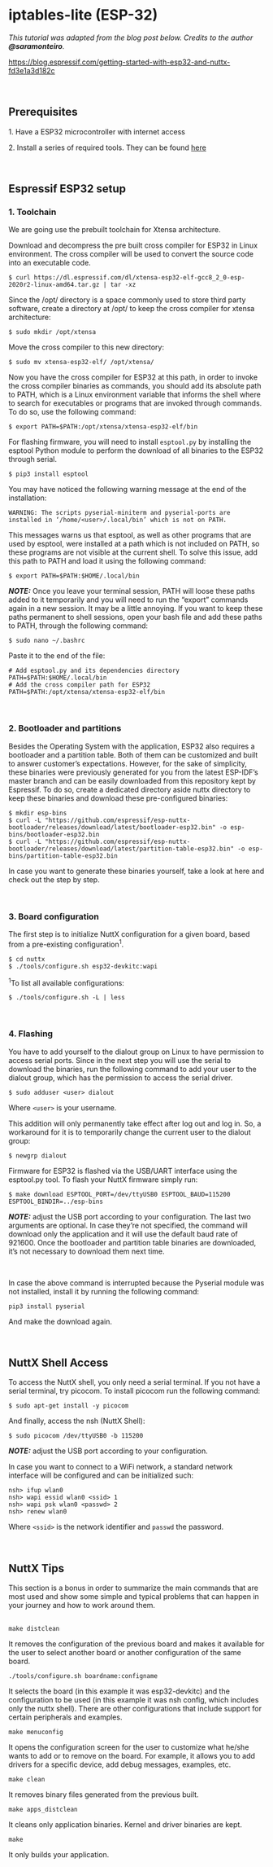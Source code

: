 # iptables-lite (ESP-32)

<em>This tutorial was adapted from the blog post below. Credits to the author <strong>@saramonteiro</strong>.</em>

https://blog.espressif.com/getting-started-with-esp32-and-nuttx-fd3e1a3d182c

<br />

## Prerequisites
   1\. Have a ESP32 microcontroller with internet access

   2\. Install a series of required tools. They can be found <a href="http://nuttx.incubator.apache.org/docs/latest/quickstart/install.html">here</a>

<br />

## Espressif ESP32 setup
### 1. Toolchain
We are going use the prebuilt toolchain for Xtensa architecture.

Download and decompress the pre built cross compiler for ESP32 in Linux environment. The cross compiler will be used to convert the source code into an executable code.
```
$ curl https://dl.espressif.com/dl/xtensa-esp32-elf-gcc8_2_0-esp-2020r2-linux-amd64.tar.gz | tar -xz
```
Since the /opt/ directory is a space commonly used to store third party software, create a directory at /opt/ to keep the cross compiler for xtensa architecture:
```
$ sudo mkdir /opt/xtensa
```
Move the cross compiler to this new directory:
```
$ sudo mv xtensa-esp32-elf/ /opt/xtensa/
```
Now you have the cross compiler for ESP32 at this path, in order to invoke the cross compiler binaries as commands, you should add its absolute path to PATH, which is a Linux environment variable that informs the shell where to search for executables or programs that are invoked through commands. To do so, use the following command:
```
$ export PATH=$PATH:/opt/xtensa/xtensa-esp32-elf/bin
```
For flashing firmware, you will need to install `esptool.py` by installing the esptool Python module to perform the download of all binaries to the ESP32 through serial.
```
$ pip3 install esptool
```
You may have noticed the following warning message at the end of the installation:

`WARNING: The scripts pyserial-miniterm and pyserial-ports are installed in ‘/home/<user>/.local/bin’ which is not on PATH.`

This messages warns us that esptool, as well as other programs that are used by esptool, were installed at a path which is not included on PATH, so these programs are not visible at the current shell. To solve this issue, add this path to PATH and load it using the following command:
```
$ export PATH=$PATH:$HOME/.local/bin
```
**_NOTE:_**  Once you leave your terminal session, PATH will loose these paths added to it temporarily and you will need to run the “export” commands again in a new session. It may be a little annoying. If you want to keep these paths permanent to shell sessions, open your bash file and add these paths to PATH, through the following command:
```
$ sudo nano ~/.bashrc
```
Paste it to the end of the file:
```
# Add esptool.py and its dependencies directory 
PATH=$PATH:$HOME/.local/bin
# Add the cross compiler path for ESP32
PATH=$PATH:/opt/xtensa/xtensa-esp32-elf/bin
```
<br />

### 2. Bootloader and partitions

Besides the Operating System with the application, ESP32 also requires a bootloader and a partition table. Both of them can be customized and built to answer customer’s expectations. However, for the sake of simplicity, these binaries were previously generated for you from the latest ESP-IDF’s master branch and can be easily downloaded from this repository kept by Espressif. To do so, create a dedicated directory aside nuttx directory to keep these binaries and download these pre-configured binaries:

```
$ mkdir esp-bins
$ curl -L "https://github.com/espressif/esp-nuttx-bootloader/releases/download/latest/bootloader-esp32.bin" -o esp-bins/bootloader-esp32.bin
$ curl -L "https://github.com/espressif/esp-nuttx-bootloader/releases/download/latest/partition-table-esp32.bin" -o esp-bins/partition-table-esp32.bin
```
In case you want to generate these binaries yourself, take a look at here and check out the step by step.

<br />

### 3. Board configuration
The first step is to initialize NuttX configuration for a given board, based from a pre-existing configuration<sup>1</sup>.
```
$ cd nuttx
$ ./tools/configure.sh esp32-devkitc:wapi
```
   <sup>1</sup>To list all available configurations:
```
$ ./tools/configure.sh -L | less
```

<br />

### 4. Flashing
You have to add yourself to the dialout group on Linux to have permission to access serial ports. Since in the next step you will use the serial to download the binaries, run the following command to add your user to the dialout group, which has the permission to access the serial driver.
```
$ sudo adduser <user> dialout
```
Where `<user>` is your username. 

This addition will only permanently take effect after log out and log in. So, a workaround for it is to temporarily change the current user to the dialout group:
```
$ newgrp dialout
```

Firmware for ESP32 is flashed via the USB/UART interface using the esptool.py tool. To flash your NuttX firmware simply run:
```
$ make download ESPTOOL_PORT=/dev/ttyUSB0 ESPTOOL_BAUD=115200 ESPTOOL_BINDIR=../esp-bins
```

**_NOTE:_** adjust the USB port according to your configuration. The last two arguments are optional. In case they’re not specified, the command will download only the application and it will use the default baud rate of 921600. Once the bootloader and partition table binaries are downloaded, it’s not necessary to download them next time.

<br />

In case the above command is interrupted because the Pyserial module was not installed, install it by running the following command:
```
pip3 install pyserial
```

And make the download again.

<br />

## NuttX Shell Access
To access the NuttX shell, you only need a serial terminal. If you not have a serial terminal, try picocom. To install picocom run the following command:
```
$ sudo apt-get install -y picocom
```

And finally, access the nsh (NuttX Shell):
```
$ sudo picocom /dev/ttyUSB0 -b 115200
```
**_NOTE:_** adjust the USB port according to your configuration.


In case you want to connect to a WiFi network, a standard network interface will be configured and can be initialized such:
```
nsh> ifup wlan0
nsh> wapi essid wlan0 <ssid> 1
nsh> wapi psk wlan0 <passwd> 2
nsh> renew wlan0
```
Where `<ssid>` is the network identifier and `passwd` the password.

<br />

## NuttX Tips

This section is a bonus in order to summarize the main commands that are most used and show some simple and typical problems that can happen in your journey and how to work around them. <br/><br/>

`make distclean`

It removes the configuration of the previous board and makes it available for the user to select another board or another configuration of the same board.

`./tools/configure.sh boardname:configname`

It selects the board (in this example it was esp32-devkitc) and the configuration to be used (in this example it was nsh config, which includes only the nuttx shell). There are other configurations that include support for certain peripherals and examples.

`make menuconfig`

It opens the configuration screen for the user to customize what he/she wants to add or to remove on the board. For example, it allows you to add drivers for a specific device, add debug messages, examples, etc.

`make clean`

It removes binary files generated from the previous built.

`make apps_distclean`

It cleans only application binaries. Kernel and driver binaries are kept.

`make`

It only builds your application.
